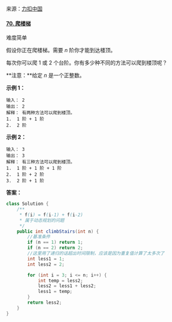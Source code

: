                                                                                                                                                                                                                                                                                                                                                                                                                                                                                                                                                                                        

来源：[力扣中国](https://leetcode-cn.com/)

#### [70. 爬楼梯](https://leetcode-cn.com/problems/climbing-stairs/)

难度简单

假设你正在爬楼梯。需要 *n* 阶你才能到达楼顶。

每次你可以爬 1 或 2 个台阶。你有多少种不同的方法可以爬到楼顶呢？

**注意：**给定 *n* 是一个正整数。

**示例 1：**

```
输入： 2
输出： 2
解释： 有两种方法可以爬到楼顶。
1.  1 阶 + 1 阶
2.  2 阶
```

**示例 2：**

```
输入： 3
输出： 3
解释： 有三种方法可以爬到楼顶。
1.  1 阶 + 1 阶 + 1 阶
2.  1 阶 + 2 阶
3.  2 阶 + 1 阶
```



**答案：**

```java
class Solution {
    /**
     * f(i) = f(i-1) + f(i-2)
     * 属于动态规划的问题
     */
    public int climbStairs(int n) {
        //基准条件
        if (n == 1) return 1;
        if (n == 2) return 2;
        //这里用了递归的话超出时间限制，应该是因为重复值计算了太多次了
        int less1 = 1;
        int less2 = 2;

        for (int i = 3; i <= n; i++) {
            int temp = less2;
            less2 = less1 + less2;
            less1 = temp;
        }
        return less2;
    }
}
```







